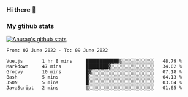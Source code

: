### Hi there 👋

### My gtihub stats

[![Anurag's github stats](https://github-readme-stats.vercel.app/api?username=gaozhidong)](https://github.com/gaozhidong/github-readme-stats)

<!--START_SECTION:waka-->

```text
From: 02 June 2022 - To: 09 June 2022

Vue.js       1 hr 8 mins     ████████████▒░░░░░░░░░░░░   48.79 %
Markdown     47 mins         ████████▓░░░░░░░░░░░░░░░░   34.02 %
Groovy       10 mins         █▓░░░░░░░░░░░░░░░░░░░░░░░   07.18 %
Bash         5 mins          █░░░░░░░░░░░░░░░░░░░░░░░░   04.13 %
JSON         5 mins          █░░░░░░░░░░░░░░░░░░░░░░░░   03.64 %
JavaScript   2 mins          ▒░░░░░░░░░░░░░░░░░░░░░░░░   01.65 %
```

<!--END_SECTION:waka-->